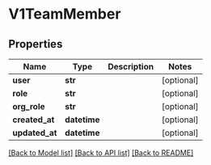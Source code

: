 # V1TeamMember

## Properties
Name | Type | Description | Notes
------------ | ------------- | ------------- | -------------
**user** | **str** |  | [optional] 
**role** | **str** |  | [optional] 
**org_role** | **str** |  | [optional] 
**created_at** | **datetime** |  | [optional] 
**updated_at** | **datetime** |  | [optional] 

[[Back to Model list]](../README.md#documentation-for-models) [[Back to API list]](../README.md#documentation-for-api-endpoints) [[Back to README]](../README.md)


